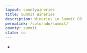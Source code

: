```yaml
---
layout: countywineries
title: Summit Wineries
description: Wineries in Summit CO
permalink: /colorado/summit/
county: summit
state: co
---
```

-
